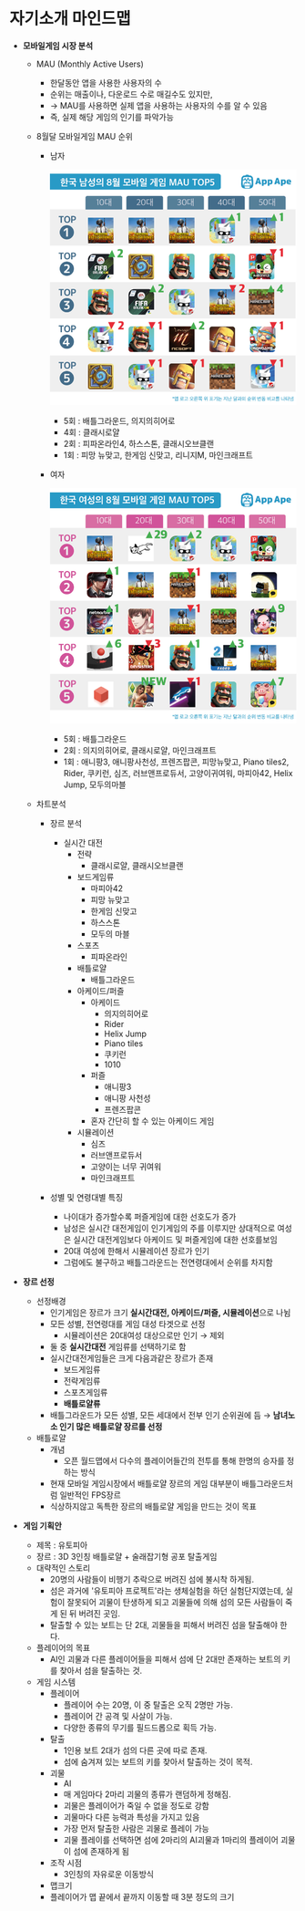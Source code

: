 # 자기소개 마인드맵

- **모바일게임 시장 분석**
  - MAU (Monthly Active Users)
    - 한달동안 앱을 사용한 사용자의 수
    - 순위는 매출이나, 다운로드 수로 매길수도 있지만,
    - -> MAU를 사용하면 실제 앱을 사용하는 사용자의 수를 알 수 있음
    - 즉, 실제 해당 게임의 인기를 파악가능

  - 8월달 모바일게임 MAU 순위
    - 남자
	
        ![MAUChart_Man](./working_file/MAUChart_Man.png)
      - 5회 : 배틀그라운드, 의지의히어로
      - 4회 : 클래시로얄
      - 2회 : 피파온라인4, 하스스톤, 클래시오브클랜
      - 1회 : 피망 뉴맞고, 한게임 신맞고, 리니지M, 마인크래프트

    - 여자

        ![여성MAU](./working_file/여성MAU.png)
      - 5회 : 배틀그라운드
      - 2회 : 의지의히어로, 클래시로얄, 마인크래프트
      - 1회 : 애니팡3, 애니팡사천성, 프렌즈팝콘, 피망뉴맞고, Piano tiles2, Rider, 쿠키런, 심즈, 러브앤프로듀서, 고양이귀여워, 마피아42, Helix Jump, 모두의마블

 
  - 차트분석
    - 장르 분석
	  - 실시간 대전
        - 전략
		  - 클래시로얄, 클래시오브클랜
		- 보드게임류
		  - 마피아42
		  - 피망 뉴맞고
		  - 한게임 신맞고
		  - 하스스톤
		  - 모두의 마블
		- 스포츠
		  - 피파온라인
		- 배틀로얄
		  - 배틀그라운드
		- 아케이드/퍼즐
		  - 아케이드
		    - 의지의히어로
			- Rider
			- Helix Jump
			- Piano tiles
			- 쿠키런
			- 1010
	      - 퍼즐
		    - 애니팡3
			- 애니팡 사천성
			- 프렌즈팝콘
		  - 혼자 간단히 할 수 있는 아케이드 게임
		- 시뮬레이션
		  - 심즈
		  - 러브앤프로듀서
		  - 고양이는 너무 귀여워
		  - 마인크래프트
		  
    - 성별 및 연령대별 특징
	    - 나이대가 증가할수록 퍼즐게임에 대한 선호도가 증가
	    - 남성은 실시간 대전게임이 인기게임의 주를 이루지만 상대적으로 여성은 실시간 대전게임보다 아케이드 및 퍼즐게임에 대한 선호를보임
	    - 20대 여성에 한해서 시뮬레이션 장르가 인기
	    - 그럼에도 불구하고 배틀그라운드는 전연령대에서 순위를 차지함



- **장르 선정**
  - 선정배경
    + 인기게임은 장르가 크기 **실시간대전, 아케이드/퍼즐, 시뮬레이션**으로 나뉨
    + 모든 성별, 전연령대를 게임 대성 타겟으로 선정
	    + 시뮬레이션은 20대여성 대상으로만 인기 &rarr; 제외
    + 둘 중 **실시간대전** 게임류를 선택하기로 함
    + 실시간대전게임들은 크게 다음과같은 장르가 존재
	    + 보드게임류
	    + 전략게임류
	    + 스포츠게임류
	    + **배틀로얄류**
    + 배틀그라운드가 모든 성별, 모든 세대에서 전부 인기 순위권에 듬 &rarr; **남녀노소 인기 많은 배틀로얄 장르를 선정**
  - 배틀로얄
    + 개념
    	+ 오픈 월드맵에서 다수의 플레이어들간의 전투를 통해 한명의 승자를 정하는 방식
    + 현재 모바일 게임시장에서 배틀로얄 장르의 게임 대부분이 배틀그라운드처럼 일반적인 FPS장르
    + 식상하지않고 독특한 장르의 배틀로얄 게임을 만드는 것이 목표



- **게임 기획안**  
  - 제목 : 유토피아  
  - 장르 : 3D 3인칭 배틀로얄 + 술래잡기형 공포 탈출게임  
  - 대략적인 스토리  
    - 20명의 사람들이 비행기 추락으로 버려진 섬에 불시착 하게됨.  
    - 섬은 과거에 '유토피아 프로젝트'라는 생체실험을 하던 실험단지였는데, 실험이 잘못되어 괴물이 탄생하게 되고 괴물들에 의해 섬의 모든 사람들이 죽게 된 뒤 버려진 곳임. 
    - 탈출할 수 있는 보트는 단 2대, 괴물들을 피해서 버려진 섬을 탈출해야 한다. 
  - 플레이어의 목표  
    - AI인 괴물과 다른 플레이어들을 피해서 섬에 단 2대만 존재하는 보트의 키를 찾아서 섬을 탈출하는 것. 
  - 게임 시스템 
    - 플레이어 
      - 플레이어 수는 20명, 이 중 탈출은 오직 2명만 가능. 
      - 플레이어 간 공격 및 사살이 가능. 
      - 다양한 종류의 무기를 필드드롭으로 획득 가능. 
    - 탈출 
      - 1인용 보트 2대가 섬의 다른 곳에 따로 존재. 
      - 섬에 숨겨져 있는 보트의 키를 찾아서 탈출하는 것이 목적. 
    - 괴물 
      - AI  
      - 매 게임마다 2마리 괴물의 종류가 랜덤하게 정해짐. 
      - 괴물은 플레이어가 죽일 수 없을 정도로 강함  
      - 괴물마다 다른 능력과 특성을 가지고 있음 
      - 가장 먼저 탈출한 사람은 괴물로 플레이 가능 
      - 괴물 플레이를 선택하면 섬에 2마리의 AI괴물과 1마리의 플레이어 괴물이 섬에 존재하게 됨 
    - 조작 시점
      - 3인칭의 자유로운 이동방식 
    - 맵크기 
     - 플레이어가 맵 끝에서 끝까지 이동할 때 3분 정도의 크기 